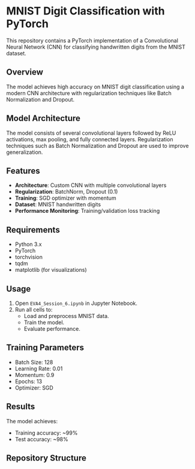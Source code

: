 # MNIST Digit Classification with PyTorch

This repository contains a PyTorch implementation of a Convolutional Neural Network (CNN) for classifying handwritten digits from the MNIST dataset.

## Overview

The model achieves high accuracy on MNIST digit classification using a modern CNN architecture with regularization techniques like Batch Normalization and Dropout.

## Model Architecture

The model consists of several convolutional layers followed by ReLU activations, max pooling, and fully connected layers. Regularization techniques such as Batch Normalization and Dropout are used to improve generalization.

## Features

- **Architecture**: Custom CNN with multiple convolutional layers
- **Regularization**: BatchNorm, Dropout (0.1)
- **Training**: SGD optimizer with momentum
- **Dataset**: MNIST handwritten digits
- **Performance Monitoring**: Training/validation loss tracking

## Requirements

- Python 3.x
- PyTorch
- torchvision
- tqdm
- matplotlib (for visualizations)

## Usage

1. Open `EVA4_Session_6.ipynb` in Jupyter Notebook.
2. Run all cells to:
   - Load and preprocess MNIST data.
   - Train the model.
   - Evaluate performance.

## Training Parameters

- Batch Size: 128
- Learning Rate: 0.01
- Momentum: 0.9
- Epochs: 13
- Optimizer: SGD

## Results

The model achieves:
- Training accuracy: ~99%
- Test accuracy: ~98%

## Repository Structure